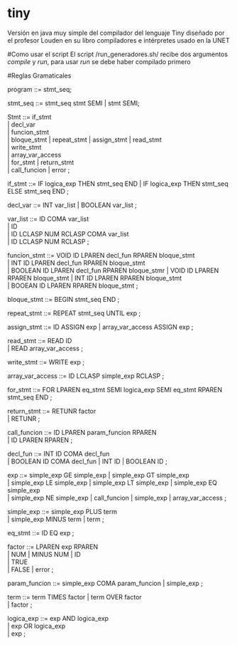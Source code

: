 # tiny
Versión en java muy simple del compilador del lenguaje Tiny diseñado por el profesor Louden en su libro compiladores e intérpretes usado en la UNET

#Como usar el script
El script /run_generadores.sh/ recibe dos argumentos *compile* y *run*, para usar *run* se debe haber compilado primero

#Reglas Gramaticales

program	::= stmt_seq;

stmt_seq	::=	stmt_seq stmt SEMI 
			|	stmt SEMI;

Stmt	::= if_stmt  
		| 	decl_var	
		| 	funcion_stmt	
		| 	bloque_stmt	
		| 	repeat_stmt	
		| 	assign_stmt	
		| 	read_stmt  
		| 	write_stmt	
		| 	array_var_access	
		| 	for_stmt 
		| 	return_stmt  
		| 	call_funcion 
		| 	error
		;

if_stmt	::=	IF logica_exp THEN stmt_seq END	
		|	IF logica_exp THEN stmt_seq ELSE stmt_seq END
		;

decl_var	::=	INT var_list
			|	BOOLEAN var_list
			;

var_list	::=	ID COMA var_list	
			|	ID	
			|	ID LCLASP NUM RCLASP COMA var_list	
			|	ID LCLASP NUM RCLASP
			;

funcion_stmt	::=	VOID ID LPAREN decl_fun RPAREN bloque_stmt	
				|	INT ID LPAREN decl_fun RPAREN bloque_stmt	
				|	BOOLEAN ID LPAREN decl_fun RPAREN bloque_stmr
				|	VOID ID LPAREN RPAREN bloque_stmt
				|	INT ID LPAREN RPAREN bloque_stmt	
				|	BOOEAN ID LPAREN RPAREN bloque_stmt
				;
 
bloque_stmt	::=	BEGIN stmt_seq END
			;

repeat_stmt	::=	REPEAT stmt_seq UNTIL exp
			;

assign_stmt	::=	ID ASSIGN exp
			|	array_var_access ASSIGN exp
			;

read_stmt	::=	READ ID  
			|	READ array_var_access
			;

write_stmt	::=	WRITE exp
			;

array_var_access	::=	ID LCLASP simple_exp RCLASP
					;

for_stmt	::=	FOR LPAREN eq_stmt SEMI logica_exp SEMI eq_stmt RPAREN stmt_seq END
			;

return_stmt	::=	RETUNR factor	
			|	RETUNR
			;

call_funcion	::=	ID LPAREN param_funcion RPAREN	
				|	ID LPAREN RPAREN
				;

decl_fun	::=	INT ID COMA decl_fun	
			|	BOOLEAN ID COMA decl_fun
			|	INT ID
			|	BOOLEAN ID
			;

exp	::=	simple_exp GE simple_exp 
	|	simple_exp GT simple_exp	
	|	simple_exp LE simple_exp 
	|	simple_exp LT simple_exp 
	|	simple_exp EQ simple_exp	
	|	simple_exp NE simple_exp 
	|	call_funcion 
	|	simple_exp 
	|	array_var_access
	;

simple_exp	::=	simple_exp PLUS term  
			|	simple_exp MINUS term 
			|	term
			;

eq_stmt	::= ID EQ exp
		;

factor	::=	LPAREN exp RPAREN  
		|	NUM 
		|	MINUS NUM 
		|	ID  
		|	TRUE  
		|	FALSE 
		|	error
		;

param_funcion	::=	simple_exp COMA param_funcion 
				|	simple_exp
				;

term	::=	term TIMES factor 
		|	term OVER factor  
		|	factor
		;

logica_exp	::=	exp AND logica_exp  
			|	exp OR logica_exp  
			|	exp
			;
